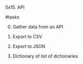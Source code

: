 0x15. API

#tasks

0. Gather data from an API

1. Export to CSV

2. Export to JSON

3. Dictionary of list of dictionaries


